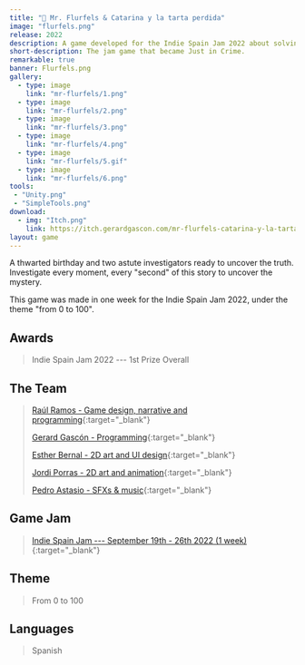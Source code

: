 ```yaml
---
title: "🎂 Mr. Flurfels & Catarina y la tarta perdida"
image: "flurfels.png"
release: 2022
description: A game developed for the Indie Spain Jam 2022 about solving a mystery through time of a cake that went missing.
short-description: The jam game that became Just in Crime.
remarkable: true
banner: Flurfels.png
gallery:
  - type: image
    link: "mr-flurfels/1.png"
  - type: image
    link: "mr-flurfels/2.png"
  - type: image
    link: "mr-flurfels/3.png"
  - type: image
    link: "mr-flurfels/4.png"
  - type: image
    link: "mr-flurfels/5.gif"
  - type: image
    link: "mr-flurfels/6.png"
tools:
 - "Unity.png"
 - "SimpleTools.png"
download:
  - img: "Itch.png"
    link: https://itch.gerardgascon.com/mr-flurfels-catarina-y-la-tarta-perdida
layout: game
---
```


A thwarted birthday and two astute investigators ready to uncover the truth. Investigate every moment, every "second" of this story to uncover the mystery.

This game was made in one week for the Indie Spain Jam 2022, under the theme "from 0 to 100".

## Awards

> Indie Spain Jam 2022 --- 1st Prize Overall

## The Team

> [Raúl Ramos - Game design, narrative and programming](https://twitter.com/MetroGoldyMayer/){:target="_blank"}
>
> [Gerard Gascón - Programming](https://twitter.com/G_of_Geri/){:target="_blank"}
>
> [Esther Bernal - 2D art and UI design](https://www.instagram.com/estherbernalart/){:target="_blank"}
>
> [Jordi Porras - 2D art and animation](https://twitter.com/porras84/){:target="_blank"}
>
> [Pedro Astasio - SFXs & music](https://twitter.com/Pedro_Astasio/){:target="_blank"}

## Game Jam

> [Indie Spain Jam --- September 19th - 26th 2022 (1 week)](https://itch.io/jam/indie-spain-jam/){:target="_blank"}

## Theme

> From 0 to 100

## Languages

> Spanish
